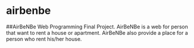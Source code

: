 # airbenbe
##AirBeNBe Web Programming Final Project.
AirBeNBe is a web for person that want to rent a house or apartment.
AirBeNBe also provide a place for a person who rent his/her house.

